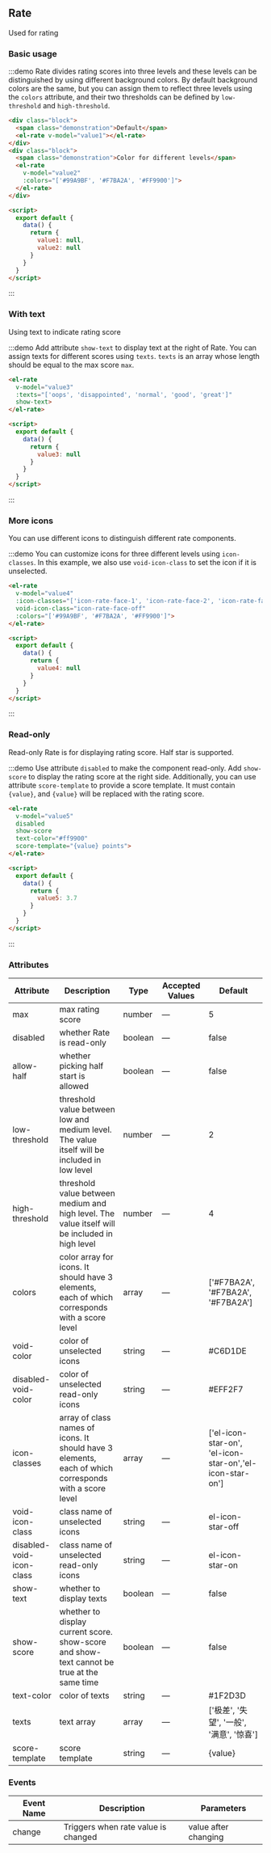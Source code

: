 <style>
  .demo-rate .block {
    padding: 30px 0;
    text-align: center;
    border-right: solid 1px #EFF2F6;
    display: inline-block;
    width: 50%;
    box-sizing: border-box;
    &:last-child {
      border-right: none;
    }
  }

  .demo-rate .demonstration {
    display: block;
    color: #8492a6;
    font-size: 14px;
    margin-bottom: 20px;
  }
</style>

<script>
  export default {
    data() {
      return {
        value1: null,
        value2: null,
        value3: null,
        value4: null,
        value5: 3.7
      };
    },
    mounted() {
      this.$nextTick(() => {
        let firstDemo = document.querySelector('.source');
        firstDemo.style.padding = '0';
      });
    }
  }
</script>

## Rate

Used for rating

### Basic usage

:::demo Rate divides rating scores into three levels and these levels can be distinguished by using different background colors. By default background colors are the same, but you can assign them to reflect three levels using the `colors` attribute, and their two thresholds can be defined by `low-threshold` and `high-threshold`.

``` html
<div class="block">
  <span class="demonstration">Default</span>
  <el-rate v-model="value1"></el-rate>
</div>
<div class="block">
  <span class="demonstration">Color for different levels</span>
  <el-rate
    v-model="value2"
    :colors="['#99A9BF', '#F7BA2A', '#FF9900']">
  </el-rate>
</div>

<script>
  export default {
    data() {
      return {
        value1: null,
        value2: null
      }
    }
  }
</script>
```
:::

### With text

Using text to indicate rating score

:::demo Add attribute `show-text` to display text at the right of Rate. You can assign texts for different scores using `texts`. `texts` is an array whose length should be equal to the max score `max`.

``` html
<el-rate
  v-model="value3"
  :texts="['oops', 'disappointed', 'normal', 'good', 'great']"
  show-text>
</el-rate>

<script>
  export default {
    data() {
      return {
        value3: null
      }
    }
  }
</script>
```
:::

### More icons

You can use different icons to distinguish different rate components.

:::demo You can customize icons for three different levels using `icon-classes`. In this example, we also use `void-icon-class` to set the icon if it is unselected.

``` html
<el-rate
  v-model="value4"
  :icon-classes="['icon-rate-face-1', 'icon-rate-face-2', 'icon-rate-face-3']"
  void-icon-class="icon-rate-face-off"
  :colors="['#99A9BF', '#F7BA2A', '#FF9900']">
</el-rate>

<script>
  export default {
    data() {
      return {
        value4: null
      }
    }
  }
</script>
```
:::

### Read-only

Read-only Rate is for displaying rating score. Half star is supported.

:::demo Use attribute `disabled` to make the component read-only. Add `show-score` to display the rating score at the right side. Additionally, you can use attribute `score-template` to provide a score template. It must contain `{value}`, and `{value}` will be replaced with the rating score.

``` html
<el-rate
  v-model="value5"
  disabled
  show-score
  text-color="#ff9900"
  score-template="{value} points">
</el-rate>

<script>
  export default {
    data() {
      return {
        value5: 3.7
      }
    }
  }
</script>
```
:::

### Attributes
| Attribute      | Description          | Type      | Accepted Values       | Default  |
|---------- |-------- |---------- |-------------  |-------- |
| max | max rating score | number | — | 5 |
| disabled | whether Rate is read-only | boolean | — | false |
| allow-half | whether picking half start is allowed | boolean | — | false |
| low-threshold | threshold value between low and medium level. The value itself will be included in low level | number | — | 2 |
| high-threshold | threshold value between medium and high level. The value itself will be included in high level | number | — | 4 |
| colors | color array for icons. It should have 3 elements, each of which corresponds with a score level  | array | — | ['#F7BA2A', '#F7BA2A', '#F7BA2A'] |
| void-color | color of unselected icons | string | — | #C6D1DE |
| disabled-void-color | color of unselected read-only icons | string | — | #EFF2F7 |
| icon-classes |  array of class names of icons. It should have 3 elements, each of which corresponds with a score level | array | — | ['el-icon-star-on', 'el-icon-star-on','el-icon-star-on'] |
| void-icon-class | class name of unselected icons | string | — | el-icon-star-off |
| disabled-void-icon-class | class name of unselected read-only icons | string | — | el-icon-star-on |
| show-text | whether to display texts | boolean | — | false |
| show-score | whether to display current score. show-score and show-text cannot be true at the same time | boolean | — | false |
| text-color | color of texts | string | — | #1F2D3D |
| texts | text array | array | — | ['极差', '失望', '一般', '满意', '惊喜'] |
| score-template | score template | string | — | {value} |

### Events
| Event Name | Description | Parameters |
|---------- |-------- |---------- |
| change | Triggers when rate value is changed | value after changing |
